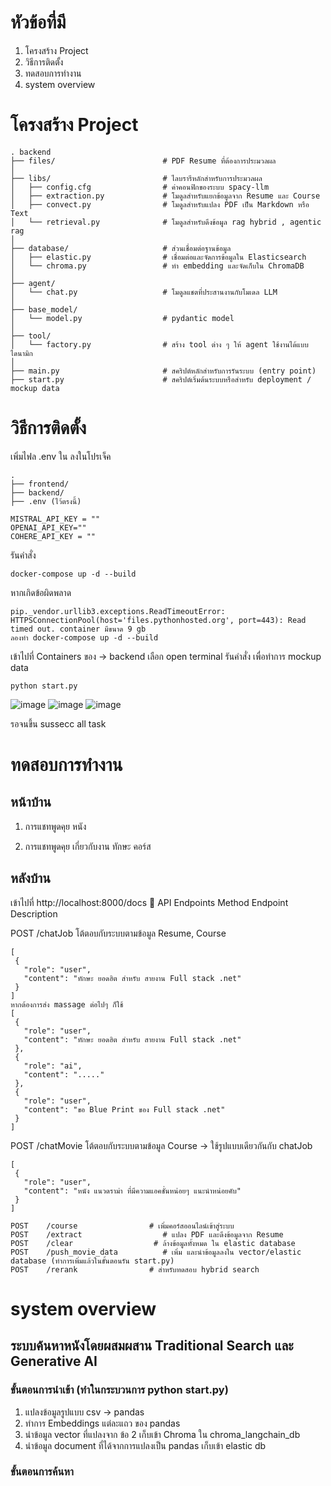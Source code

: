 # หัวข้อที่มี
1. โครงสร้าง Project
2. วิธีการติดตั้ง 
3. ทดสอบการทำงาน
4. system overview

# โครงสร้าง Project
 ```
. backend
├── files/                        # PDF Resume ที่ต้องการประมวลผล
│
├── libs/                         # ไลบรารีหลักสำหรับการประมวลผล
│   ├── config.cfg                # ค่าคอนฟิกของระบบ spacy-llm
│   ├── extraction.py             # โมดูลสำหรับแยกข้อมูลจาก Resume และ Course
│   ├── convect.py                # โมดูลสำหรับแปลง PDF เป็น Markdown หรือ Text
│   └── retrieval.py              # โมดูลสำหรับดึงข้อมูล rag hybrid , agentic rag
│
├── database/                     # ส่วนเชื่อมต่อฐานข้อมูล
│   ├── elastic.py                # เชื่อมต่อและจัดการข้อมูลใน Elasticsearch
│   └── chroma.py                 # ทำ embedding และจัดเก็บใน ChromaDB
│
├── agent/                        
│   └── chat.py                   # โมดูลแชตที่ประสานงานกับโมเดล LLM
│
├── base_model/                   
│   └── model.py                  # pydantic model
│
├── tool/                        
│   └── factory.py                # สร้าง tool ต่าง ๆ ให้ agent ใช้งานได้แบบไดนามิก
│
├── main.py                       # สคริปต์หลักสำหรับการรันระบบ (entry point)
├── start.py                      # สคริปต์เริ่มต้นระบบหรือสำหรับ deployment / mockup data
```

# วิธีการติดตั้ง 
เพิ่มไฟล .env ใน ลงในโปรเจ็ค
```
. 
├── frontend/                     
├── backend/ 
├── .env (ไว้ตรงนี้)
```

```
MISTRAL_API_KEY = ""
OPENAI_API_KEY=""
COHERE_API_KEY = ""
```

รันคำสั่ง
```
docker-compose up -d --build
```

หากเกิดข้อผิดพลาด
```
pip._vendor.urllib3.exceptions.ReadTimeoutError: HTTPSConnectionPool(host='files.pythonhosted.org', port=443): Read timed out. container มีขนาด 9 gb
ลองทำ docker-compose up -d --build
```

เข้าไปที่ Containers ของ -> backend 
เลือก open terminal 
รันคำสั่ง เพื่อทำการ mockup data
```
python start.py  
```

![image](https://github.com/user-attachments/assets/b6019d0a-294d-4302-b2e5-62c4e01592a9)
![image](https://github.com/user-attachments/assets/c3c917c1-e622-4a8e-bd85-f2316874b955)
![image](https://github.com/user-attachments/assets/548b2071-4ac3-4749-9760-ba1d0869ef3f)

รอจนขึ้น sussecc all task


# ทดสอบการทำงาน
## หน้าบ้าน
1. การแชทพูดคุย หนัง
   
2. การแชทพูดคุย เกี่ยวกับงาน ทักษะ คอร์ส



## หลังบ้าน
เข้าไปที่ http://localhost:8000/docs
🧪 API Endpoints
Method	Endpoint	Description

POST	/chatJob	โต้ตอบกับระบบตามข้อมูล Resume, Course

```
[
 {
   "role": "user",
   "content": "ทักษะ ยอดฮิต สำหรับ สายงาน Full stack .net"
 } 
]
หากต้องการส่ง massage ต่อไปๆ ก็ใช้
[
 {
   "role": "user",
   "content": "ทักษะ ยอดฮิต สำหรับ สายงาน Full stack .net"
 },
 {
   "role": "ai",
   "content": "....."
 },
 {
   "role": "user",
   "content": "ขอ Blue Print ของ Full stack .net"
 }
]
```

POST	/chatMovie	โต้ตอบกับระบบตามข้อมูล Course -> ใช้รูปแบบเดียวกันกับ chatJob
```
[
 {
   "role": "user",
   "content": "หนัง แนวดราม่า ที่มีความแอคชั่นหน่อยๆ แนะนำหน่อยคับ"
 } 
]
```
```
POST	/course                # เพิ่มคอร์สออนไลน์เข้าสู่ระบบ 
POST	/extract	              # แปลง PDF และดึงข้อมูลจาก Resume
POST	/clear	                # ล้างข้อมูลทั้งหมด ใน elastic database 
POST	/push_movie_data	      # เพิ่ม และนำข้อมูลลงใน vector/elastic database (ทำการเพิ่มแล้วในขั้นตอนรัน start.py)
POST	/rerank	               # สำหรับทดสอบ hybrid search
```

# system overview

## ระบบค้นหาหนังโดยผสมผสาน Traditional Search และ Generative AI 
### ขั้นตอนการนำเข้า (ทำในกระบวนการ python start.py)
1. แปลงข้อมูลรูปแบบ csv -> pandas 
2. ทำการ Embeddings แต่ละแถว ของ pandas  
3. นำข้อมูล vector ที่แปลงจาก ข้อ 2 เก็บเข้า Chroma ใน chroma_langchain_db
4. นำข้อมูล document ที่ได้จากการแปลงเป็น pandas เก็บเข้า elastic db
### ขั้นตอนการค้นหา



